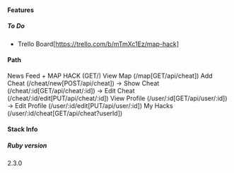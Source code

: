 #### Features

##### To Do
- Trello Board[https://trello.com/b/mTmXc1Ez/map-hack]

#### Path
News Feed + MAP HACK (GET/)
View Map (/map[GET/api/cheat])
Add Cheat (/cheat/new[POST/api/cheat]) -> Show Cheat (/cheat/:id[GET/api/cheat/:id]) -> Edit Cheat (/cheat/:id/edit[PUT/api/cheat/:id])
View Profile (/user/:id[GET/api/user/:id]) -> Edit Profile (/user/:id/edit[PUT/api/user/:id])
My Hacks (/user/:id/cheat[GET/api/cheat?userId])

#### Stack Info
##### Ruby version
2.3.0